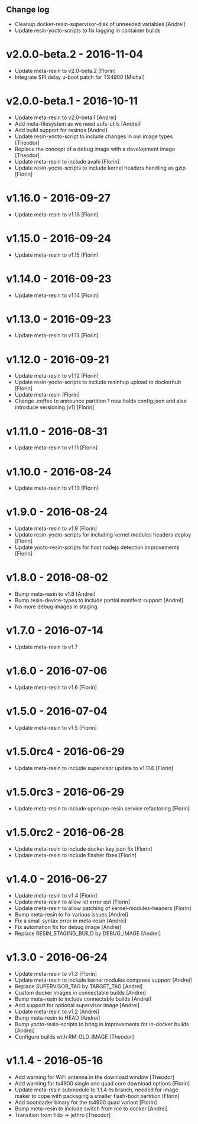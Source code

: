 Change log
-----------

* Cleanup docker-resin-supervisor-disk of unneeded variables [Andrei]
* Update resin-yocto-scripts to fix logging in container builds

# v2.0.0-beta.2 - 2016-11-04

* Update meta-resin to v2.0-beta.2 [Florin]
* Integrate SPI delay u-boot patch for TS4900 [Michal]

# v2.0.0-beta.1 - 2016-10-11

* Update meta-resin to v2.0-beta.1 [Andrei]
* Add meta-filesystem as we need aufs-utils [Andrei]
* Add build support for resinos [Andrei]
* Update resin-yocto-script to include changes in our image types [Theodor]
* Replace the concept of a debug image with a development image [Theodor]
* Update meta-resin to include avahi [Florin]
* Update resin-yocto-scripts to include kernel headers handling as gzip [Florin]

# v1.16.0 - 2016-09-27

* Update meta-resin to v1.16 [Florin]

# v1.15.0 - 2016-09-24

* Update meta-resin to v1.15 [Florin]

# v1.14.0 - 2016-09-23

* Update meta-resin to v1.14 [Florin]

# v1.13.0 - 2016-09-23

* Update meta-resin to v1.13 [Florin]

# v1.12.0 - 2016-09-21

* Update meta-resin to v1.12 [Florin]
* Update resin-yocto-scripts to include resinhup upload to dockerhub [Florin]
* Update meta-resin [Florin]
* Change .coffee to announce partition 1 now holds config.json and also introduce versioning (v1) [Florin]

# v1.11.0 - 2016-08-31

* Update meta-resin to v1.11 [Florin]

# v1.10.0 - 2016-08-24

* Update meta-resin to v1.10 [Florin]

# v1.9.0 - 2016-08-24

* Update meta-resin to v1.9 [Florin]
* Update resin-yocto-scripts for including kernel modules headers deploy [Florin]
* Update yocto-resin-scripts for host nodejs detection improvements [Florin]

# v1.8.0 - 2016-08-02

* Bump meta-resin to v1.8 [Andrei]
* Bump resin-device-types to include partial manifest support [Andrei]
* No more debug images in staging

# v1.7.0 - 2016-07-14

* Update meta-resin to v1.7

# v1.6.0 - 2016-07-06

* Update meta-resin to v1.6 [Florin]

# v1.5.0 - 2016-07-04

* Update meta-resin to v1.5 [Florin]

# v1.5.0rc4 - 2016-06-29

* Update meta-resin to include supervisor update to v1.11.6 [Florin]

# v1.5.0rc3 - 2016-06-29

* Update meta-resin to include openvpn-resin.service refactoring [Florin]

# v1.5.0rc2 - 2016-06-28

* Update meta-resin to include docker key.json fix [Florin]
* Update meta-resin to include flasher fixes [Florin]

# v1.4.0 - 2016-06-27

* Update meta-resin to v1.4 [Florin]
* Update meta-resin to allow let error out [Florin]
* Update meta-resin to allow patching of kernel-modules-headers [Florin]
* Bump meta-resin to fix various issues [Andrei]
* Fix a small syntax error in meta-resin [Andrei]
* Fix automation fix for debug image [Andrei]
* Replace RESIN_STAGING_BUILD by DEBUG_IMAGE [Andrei]

# v1.3.0 - 2016-06-24

* Update meta-resin to v1.3 [Florin]
* Update meta-resin to include kernel modules compress support [Andrei]
* Replace SUPERVISOR_TAG by TARGET_TAG [Andrei]
* Custom docker images in connectable builds [Andrei]
* Bump meta-resin to include connectable builds [Andrei]
* Add support for optional supervisor image [Andrei]
* Update meta-resin to v1.2 [Andrei]
* Bump meta-resin to HEAD [Andrei]
* Bump yocto-resin-scripts to bring in improvements for in-docker builds [Andrei]
* Configure builds with RM_OLD_IMAGE [Theodor]

# v1.1.4 - 2016-05-16

* Add warning for WiFi antenna in the download window [Theodor]
* Add warning for ts4900 single and quad core download options [Florin]
* Update meta-resin submodule to 1.1.4-ts branch, needed for image maker to cope with packaging a smaller flash-boot partition [Florin]
* Add bootloader binary for the ts4900 quad variant [Florin]
* Bump meta-resin to include switch from rce to docker [Andrei]
* Transition from fido -> jethro [Theodor]

